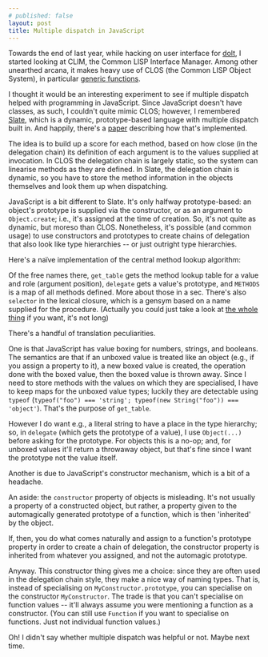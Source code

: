 ```yaml
---
# published: false
layout: post
title: Multiple dispatch in JavaScript
---
```


Towards the end of last year, while hacking on user interface for
[dolt](https://github.com/squaremo/dolt), I started looking at
<abbr>CLIM</abbr>, the <defn>Common LISP Interface
Manager</defn>. Among other unearthed arcana, it makes heavy use
of <abbr>CLOS</abbr> (the <defn>Common LISP Object System</defn>), in
particular [generic
functions](http://en.wikipedia.org/wiki/Generic_function).

I thought it would be an interesting experiment to see if multiple
dispatch helped with programming in JavaScript. Since JavaScript
doesn't have classes, as such, I couldn't quite mimic
<abbr>CLOS</abbr>; however, I remembered
[Slate](http://slatelanguage.org/), which is a dynamic,
prototype-based language with multiple dispatch built in. And happily,
there's a [paper](http://files.slatelanguage.org/doc/pmd/ecoop.pdf)
describing how that's implemented.

The idea is to build up a score for each method, based on how close
(in the delegation chain) its definition of each argument is to the
values supplied at invocation. In CLOS the delegation chain is largely
static, so the system can linearise methods as they are defined. In
Slate, the delegation chain is dynamic, so you have to store the
method information in the objects themselves and look them up when
dispatching.

JavaScript is a bit different to Slate. It's only halfway
prototype-based: an object's prototype is supplied via the
constructor, or as an argument to `Object.create`; i.e., it's assigned
at the time of creation. So, it's not quite as dynamic, but moreso
than CLOS. Nonetheless, it's possible (and common usage) to use
constructors and prototypes to create chains of delegation that also
look like type hierarchies -- or just outright type hierarchies.

Here's a naïve implementation of the central method lookup algorithm:
<script src="https://gist.github.com/squaremo/5086573.js?file=method_lookup.js">
</script>

Of the free names there, `get_table` gets the method lookup table for
a value and role (argument position), `delegate` gets a value's
prototype, and `METHODS` is a map of all methods defined. More about
those in a sec. There's also `selector` in the lexical closure, which
is a gensym based on a name supplied for the procedure. (Actually you
could just take a look at [the whole
thing](https://github.com/squaremo/js-pmd/blob/master/index.js) if you
want, it's not long)

There's a handful of translation peculiarities.

One is that JavaScript has value boxing for numbers, strings, and
booleans. The semantics are that if an unboxed value is treated like
an object (e.g., if you assign a property to it), a new boxed value is
created, the operation done with the boxed value, then the boxed value
is thrown away. Since I need to store methods with the values on which
they are specialised, I have to keep maps for the unboxed value types;
luckily they are detectable using `typeof` (`typeof("foo") ===
'string'; typeof(new String("foo")) === 'object'`). That's the purpose
of `get_table`.

However I do want e.g., a literal string to have a place in the type
hierarchy; so, in `delegate` (which gets the prototype of a value), I
use `Object(...)` before asking for the prototype. For objects this is
a no-op; and, for unboxed values it'll return a throwaway object, but
that's fine since I want the prototype not the value itself.

Another is due to JavaScript's constructor mechanism, which is a bit
of a headache.

An aside: the `constructor` property of objects is misleading. It's
not usually a property of a constructed object, but rather, a property
given to the automagically generated prototype of a function, which is
then 'inherited' by the object.

<script src="https://gist.github.com/squaremo/5086573.js?file=constructor_inheritance.js">
</script>

If, then, you do what comes naturally and assign to a function's
prototype property in order to create a chain of delegation, the
constructor property is inherited from whatever you assigned, and not
the automagic prototype.

<script src="https://gist.github.com/squaremo/5086573.js?file=constructor_inheritance_2.js">
</script>

Anyway. This constructor thing gives me a choice: since they are often
used in the delegation chain style, they make a nice way of naming
types. That is, instead of specialising on `MyConstructor.prototype`,
you can specialise on the constructor `MyConstructor`. The trade is
that you can't specialise on function values -- it'll always assume
you were mentioning a function as a constructor. (You can still use
`Function` if you want to specialise on functions. Just not individual
function values.)

Oh! I didn't say whether multiple dispatch was helpful or not. Maybe
next time.
